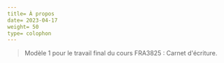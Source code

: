 ```yaml
---
title= À propos
date= 2023-04-17
weight= 50
type= colophon
---
```


>Modèle 1 pour le travail final du cours FRA3825 : Carnet d'écriture.

